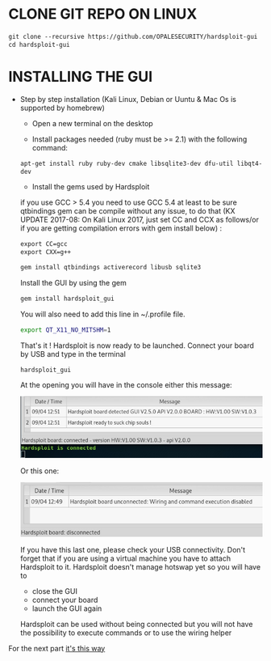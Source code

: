 # CLONE GIT REPO ON LINUX

  ```
 git clone --recursive https://github.com/OPALESECURITY/hardsploit-gui
 cd hardsploit-gui
  ```

# INSTALLING THE GUI

* Step by step installation (Kali Linux, Debian or Uuntu & Mac Os is supported by homebrew)

  * Open a new terminal on the desktop


  * Install packages needed (ruby must be >= 2.1) with the following command:

  ```
  apt-get install ruby ruby-dev cmake libsqlite3-dev dfu-util libqt4-dev
  ```

  * Install the gems used by Hardsploit


  if you use GCC > 5.4 you need to use GCC 5.4 at least to be sure qtbindings gem can be compile without any issue, to do that (KX UPDATE 2017-08: On Kali Linux 2017, just set CC and CCX as follows/or if you are getting compilation errors with gem install below) :
  ```
  export CC=gcc
  export CXX=g++
  ```

  ```ruby
  gem install qtbindings activerecord libusb sqlite3
  ```

   Install the GUI by using the gem

   ```ruby
   gem install hardsploit_gui
   ```

   You will also need to add this line in ~/.profile file.
   ```bash
   export QT_X11_NO_MITSHM=1
   ```

   That's it ! Hardsploit is now ready to be launched. Connect your board by USB and type in the terminal

   ```
   hardsploit_gui
   ```

   At the opening you will have in the console either this message:

   ![usb-ok](images/hardsploit-connected.jpg)

   Or this one:

   ![usb-nok](/images/hardsploit-disconnected.jpg)

  If you have this last one, please check your USB connectivity. Don't forget that if you are using a virtual machine you have to attach Hardsploit to it.
  Hardsploit doesn't manage hotswap yet so you will have to
  * close the GUI
  * connect your board
  * launch the GUI again

  Hardsploit can be used without being connected but you will not have the possibility to execute commands or to use the wiring helper

For the next part [it's this way](https://github.com/OPALESECURITY/hardsploit-gui/wiki/component-management)
